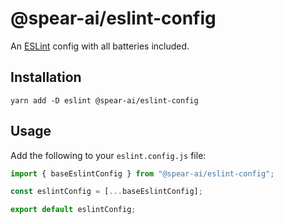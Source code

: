 # @spear-ai/eslint-config

An [ESLint](https://eslint.org) config with all batteries included.

## Installation

```shell
yarn add -D eslint @spear-ai/eslint-config
```

## Usage

Add the following to your `eslint.config.js` file:

```ts
import { baseEslintConfig } from "@spear-ai/eslint-config";

const eslintConfig = [...baseEslintConfig];

export default eslintConfig;
```
